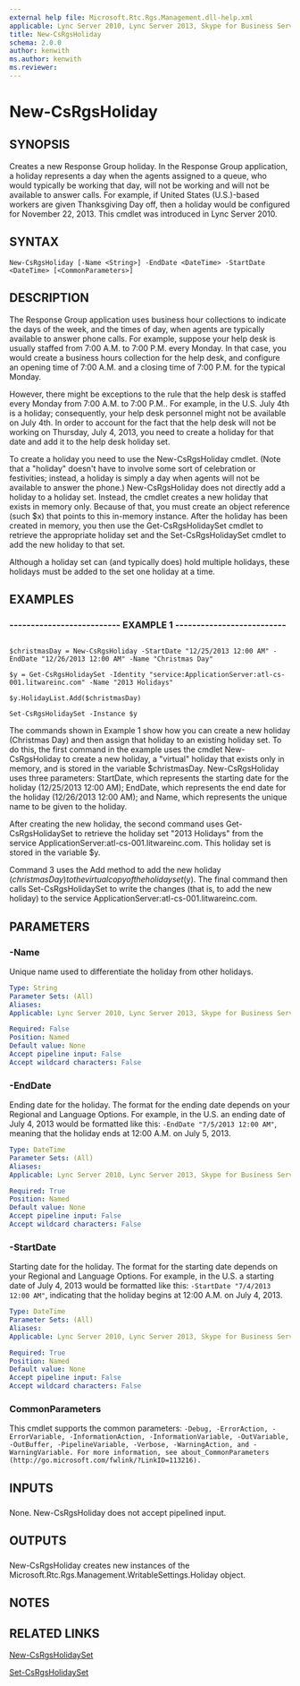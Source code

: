 ```yaml
---
external help file: Microsoft.Rtc.Rgs.Management.dll-help.xml
applicable: Lync Server 2010, Lync Server 2013, Skype for Business Server 2015, Skype for Business Server 2019
title: New-CsRgsHoliday
schema: 2.0.0
author: kenwith
ms.author: kenwith
ms.reviewer:
---
```


# New-CsRgsHoliday

## SYNOPSIS

Creates a new Response Group holiday.
In the Response Group application, a holiday represents a day when the agents assigned to a queue, who would typically be working that day, will not be working and will not be available to answer calls.
For example, if United States (U.S.)-based workers are given Thanksgiving Day off, then a holiday would be configured for November 22, 2013.
This cmdlet was introduced in Lync Server 2010.



## SYNTAX

```
New-CsRgsHoliday [-Name <String>] -EndDate <DateTime> -StartDate <DateTime> [<CommonParameters>]
```

## DESCRIPTION

The Response Group application uses business hour collections to indicate the days of the week, and the times of day, when agents are typically available to answer phone calls.
For example, suppose your help desk is usually staffed from 7:00 A.M.
to 7:00 P.M.
every Monday.
In that case, you would create a business hours collection for the help desk, and configure an opening time of 7:00 A.M.
and a closing time of 7:00 P.M.
for the typical Monday.

However, there might be exceptions to the rule that the help desk is staffed every Monday from 7:00 A.M.
to 7:00 P.M..
For example, in the U.S.
July 4th is a holiday; consequently, your help desk personnel might not be available on July 4th.
In order to account for the fact that the help desk will not be working on Thursday, July 4, 2013, you need to create a holiday for that date and add it to the help desk holiday set.

To create a holiday you need to use the New-CsRgsHoliday cmdlet.
(Note that a "holiday" doesn't have to involve some sort of celebration or festivities; instead, a holiday is simply a day when agents will not be available to answer the phone.) New-CsRgsHoliday does not directly add a holiday to a holiday set.
Instead, the cmdlet creates a new holiday that exists in memory only.
Because of that, you must create an object reference (such $x) that points to this in-memory instance.
After the holiday has been created in memory, you then use the Get-CsRgsHolidaySet cmdlet to retrieve the appropriate holiday set and the Set-CsRgsHolidaySet cmdlet to add the new holiday to that set.

Although a holiday set can (and typically does) hold multiple holidays, these holidays must be added to the set one holiday at a time.



## EXAMPLES


### -------------------------- EXAMPLE 1 -------------------------- 
```

$christmasDay = New-CsRgsHoliday -StartDate "12/25/2013 12:00 AM" -EndDate "12/26/2013 12:00 AM" -Name "Christmas Day"

$y = Get-CsRgsHolidaySet -Identity "service:ApplicationServer:atl-cs-001.litwareinc.com" -Name "2013 Holidays"

$y.HolidayList.Add($christmasDay)

Set-CsRgsHolidaySet -Instance $y
```

The commands shown in Example 1 show how you can create a new holiday (Christmas Day) and then assign that holiday to an existing holiday set.
To do this, the first command in the example uses the cmdlet New-CsRgsHoliday to create a new holiday, a "virtual" holiday that exists only in memory, and is stored in the variable $christmasDay.
New-CsRgsHoliday uses three parameters: StartDate, which represents the starting date for the holiday (12/25/2013 12:00 AM); EndDate, which represents the end date for the holiday (12/26/2013 12:00 AM); and Name, which represents the unique name to be given to the holiday.

After creating the new holiday, the second command uses Get-CsRgsHolidaySet to retrieve the holiday set "2013 Holidays" from the service ApplicationServer:atl-cs-001.litwareinc.com.
This holiday set is stored in the variable $y.

Command 3 uses the Add method to add the new holiday ($christmasDay) to the virtual copy of the holiday set ($y).
The final command then calls Set-CsRgsHolidaySet to write the changes (that is, to add the new holiday) to the service ApplicationServer:atl-cs-001.litwareinc.com.


## PARAMETERS

### -Name
Unique name used to differentiate the holiday from other holidays.

```yaml
Type: String
Parameter Sets: (All)
Aliases: 
Applicable: Lync Server 2010, Lync Server 2013, Skype for Business Server 2015, Skype for Business Server 2019

Required: False
Position: Named
Default value: None
Accept pipeline input: False
Accept wildcard characters: False
```

### -EndDate

Ending date for the holiday.
The format for the ending date depends on your Regional and Language Options.
For example, in the U.S.
an ending date of July 4, 2013 would be formatted like this: `-EndDate "7/5/2013 12:00 AM"`, meaning that the holiday ends at 12:00 A.M.
on July 5, 2013.



```yaml
Type: DateTime
Parameter Sets: (All)
Aliases: 
Applicable: Lync Server 2010, Lync Server 2013, Skype for Business Server 2015, Skype for Business Server 2019

Required: True
Position: Named
Default value: None
Accept pipeline input: False
Accept wildcard characters: False
```

### -StartDate

Starting date for the holiday.
The format for the starting date depends on your Regional and Language Options.
For example, in the U.S.
a starting date of July 4, 2013 would be formatted like this: `-StartDate "7/4/2013 12:00 AM"`, indicating that the holiday begins at 12:00 A.M.
on July 4, 2013.



```yaml
Type: DateTime
Parameter Sets: (All)
Aliases: 
Applicable: Lync Server 2010, Lync Server 2013, Skype for Business Server 2015, Skype for Business Server 2019

Required: True
Position: Named
Default value: None
Accept pipeline input: False
Accept wildcard characters: False
```

### CommonParameters
This cmdlet supports the common parameters: `-Debug, -ErrorAction, -ErrorVariable, -InformationAction, -InformationVariable, -OutVariable, -OutBuffer, -PipelineVariable, -Verbose, -WarningAction, and -WarningVariable. For more information, see about_CommonParameters (http://go.microsoft.com/fwlink/?LinkID=113216).`

## INPUTS

###  
None.
New-CsRgsHoliday does not accept pipelined input.

## OUTPUTS

###  
New-CsRgsHoliday creates new instances of the Microsoft.Rtc.Rgs.Management.WritableSettings.Holiday object.

## NOTES

## RELATED LINKS

[New-CsRgsHolidaySet](New-CsRgsHolidaySet.md)

[Set-CsRgsHolidaySet](Set-CsRgsHolidaySet.md)

